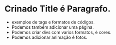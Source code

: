 # Crinado Title  é Paragrafo.
- exemplos de tags e formatos de códigos.
- Podemos também adicionar uma página.
- Podemos criar divs com varios formatos, é cores.
- Podemos adicionar animação é fotos.
